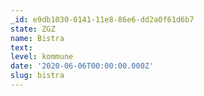 ```yaml
---
_id: e9db1030-0141-11e8-86e6-dd2a0f61d6b7
state: ZGZ
name: Bistra
text:
level: kommune
date: '2020-06-06T00:00:00.000Z'
slug: bistra
---
```

